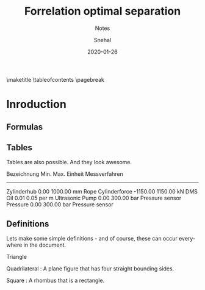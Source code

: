 ﻿---
title:    Forrelation optimal separation
subtitle: Notes
author:   Snehal
date:     2020-01-26
lang:     en-GB
revision: 1.0
---

\maketitle
\tableofcontents
\pagebreak

Inroduction
===========

<!-- Abstract
---------

* Achieved largest possible separation between quantum and classical query complexity using a property testing porblem called forrelation
* The problem is solved with one quantum query where it would require $\Omega(\frac{\sqrt{N}}{logN})$ for any classical randomized algorithm.
* Conversely, showed that 1 vs $\tilde{\Omega(\sqrt(N)}$ separation is optimal
* Any t-query quantum algorithm whatsoever can be simultared by an O(N^{1-\frac{1}{2t}})-query randomized algorithm
* Conjecture: A natural generalization of FORRELATION achieves the optimal t versus $\Omega(N^{1-\frac{1}{2t}})$ separation for all t. -->



Formulas
--------
<!-- It also works withou formulas[^1], but they are simple to use, and they look very beautiful.
$$m = \frac{m_0}{\sqrt{1-\frac{v^2}{c^2}}}$$  -->
<!-- 
[^1]: You dont have to use them if you don't want to. -->

Tables
------
Tables are also possible. And they look awesome.

Bezeichnung               Min.      Max.    Einheit    Messverfahren
-------------------  ---------   -------   ---------   ---------------------
Zylinderhub               0.00   1000.00      mm       Rope
Cylinderforce         -1150.00   1150.00      kN       DMS
Oil                       0.01      0.05     per m     Ultrasonic
Pump                      0.00    300.00      bar      Pressure sensor
Pressure                  0.00    300.00      bar      Pressure sensor


Definitions
-----------
Lets make some simple definitions - and of course, these can occur everywhere in the document.

Triangle
  <!-- : A plane figure that has three straight bounding sides. There are also triagles with a 90 degree angle: $c = \sqrt{a^2 + b^2}$ -->

Quadrilateral
  : A plane figure that has four straight bounding sides.

Square
  : A rhombus that is a rectangle.
 
